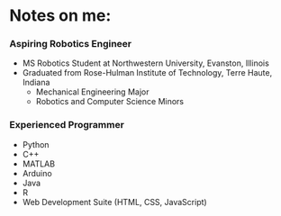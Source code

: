 # Notes on me:
### Aspiring Robotics Engineer
- MS Robotics Student at Northwestern University, Evanston, Illinois
- Graduated from Rose-Hulman Institute of Technology, Terre Haute, Indiana
  - Mechanical Engineering Major
  - Robotics and Computer Science Minors
### Experienced Programmer
- Python
- C++
- MATLAB
- Arduino
- Java
- R
- Web Development Suite (HTML, CSS, JavaScript)
